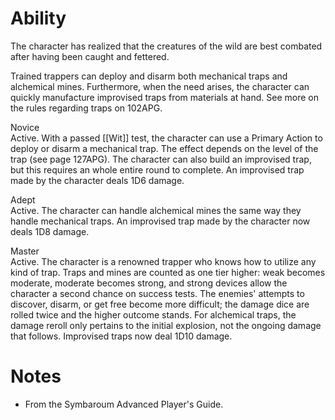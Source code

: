 # Ability
The character has realized that the creatures of the wild are best combated after having been caught and fettered.

Trained trappers can deploy and disarm both mechanical traps and alchemical mines. Furthermore, when the need arises, the character can quickly manufacture improvised traps from materials at hand. See more on the rules regarding traps on 102APG.

Novice<br>Active. With a passed [[Wit]] test, the character can use a Primary Action to deploy or disarm a mechanical trap. The effect depends on the level of the trap (see page 127APG). The character can also build an improvised trap, but this requires an whole entire round to complete. An improvised trap made by the character deals 1D6 damage.

Adept<br>Active. The character can handle alchemical mines the same way they handle mechanical traps. An improvised trap made by the character now deals 1D8 damage.

Master<br>Active. The character is a renowned trapper who knows how to utilize any kind of trap. Traps and mines are counted as one tier higher: weak becomes moderate, moderate becomes strong, and strong devices allow the character a second chance on success tests. The enemies' attempts to discover, disarm, or get free become more difficult; the damage dice are rolled twice and the higher outcome stands. For alchemical traps, the damage reroll only pertains to the initial explosion, not the ongoing damage that follows. Improvised traps now deal 1D10 damage.
# Notes
* From the Symbaroum Advanced Player's Guide.
